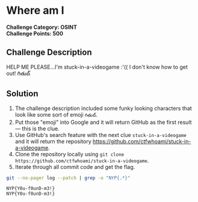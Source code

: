 # Where am I

**Challenge Category: OSINT** <br />
**Challenge Points: 500**

## Challenge Description

HELP ME PLEASE...I'm stuck-in-a-videogame :'(( I don't know how to get out! గితుబ్

## Solution

1. The challenge description included some funky looking characters that look like some sort of emoji `గితుబ్`.
2. Put those "emoji" into Google and it will return GitHub as the first result — this is the clue.
3. Use GitHub's search feature with the next clue `stuck-in-a-videogame` and it will return the repository https://github.com/ctfwhoami/stuck-in-a-videogame.
4. Clone the repository locally using `git clone https://github.com/ctfwhoami/stuck-in-a-videogame`.
5. Iterate through all commit code and get the flag.

```sh
git --no-pager log --patch | grep -o "NYP{.*}"
```

```
NYP{Y0u-f0unD-m3!}
NYP{Y0u-f0unD-m3!}
```

